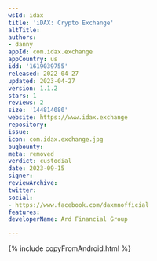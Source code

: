 ```yaml
---
wsId: idax
title: 'iDAX: Crypto Exchange'
altTitle: 
authors:
- danny
appId: com.idax.exchange
appCountry: us
idd: '1619039755'
released: 2022-04-27
updated: 2023-04-27
version: 1.1.2
stars: 1
reviews: 2
size: '144814080'
website: https://www.idax.exchange
repository: 
issue: 
icon: com.idax.exchange.jpg
bugbounty: 
meta: removed
verdict: custodial
date: 2023-09-15
signer: 
reviewArchive: 
twitter: 
social:
- https://www.facebook.com/daxmnofficial
features: 
developerName: Ard Financial Group

---
```


{% include copyFromAndroid.html %}

